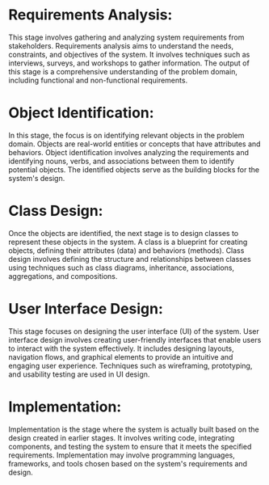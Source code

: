 # Requirements Analysis:

This stage involves gathering and analyzing system requirements from stakeholders. Requirements analysis aims to understand the needs, constraints, and objectives of the system. It involves techniques such as interviews, surveys, and workshops to gather information. The output of this stage is a comprehensive understanding of the problem domain, including functional and non-functional requirements.

# Object Identification:

In this stage, the focus is on identifying relevant objects in the problem domain. Objects are real-world entities or concepts that have attributes and behaviors. Object identification involves analyzing the requirements and identifying nouns, verbs, and associations between them to identify potential objects. The identified objects serve as the building blocks for the system's design.

# Class Design:

Once the objects are identified, the next stage is to design classes to represent these objects in the system. A class is a blueprint for creating objects, defining their attributes (data) and behaviors (methods). Class design involves defining the structure and relationships between classes using techniques such as class diagrams, inheritance, associations, aggregations, and compositions.

# User Interface Design:

This stage focuses on designing the user interface (UI) of the system. User interface design involves creating user-friendly interfaces that enable users to interact with the system effectively. It includes designing layouts, navigation flows, and graphical elements to provide an intuitive and engaging user experience. Techniques such as wireframing, prototyping, and usability testing are used in UI design.

# Implementation:

Implementation is the stage where the system is actually built based on the design created in earlier stages. It involves writing code, integrating components, and testing the system to ensure that it meets the specified requirements. Implementation may involve programming languages, frameworks, and tools chosen based on the system's requirements and design.
